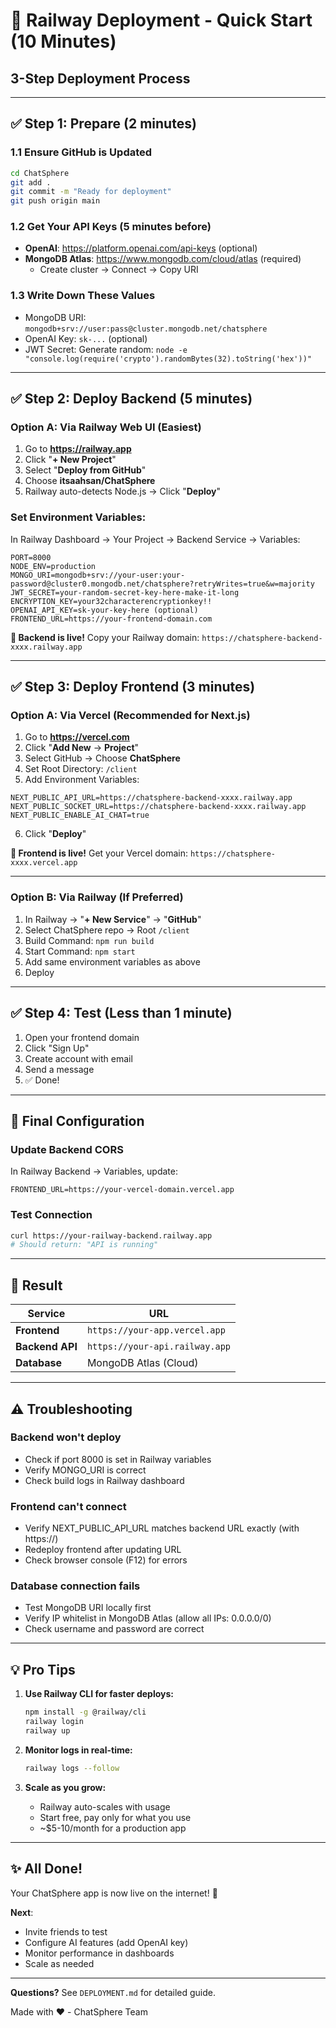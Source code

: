 # 🚀 Railway Deployment - Quick Start (10 Minutes)

## 3-Step Deployment Process

---

## ✅ Step 1: Prepare (2 minutes)

### 1.1 Ensure GitHub is Updated
```bash
cd ChatSphere
git add .
git commit -m "Ready for deployment"
git push origin main
```

### 1.2 Get Your API Keys (5 minutes before)
- **OpenAI**: https://platform.openai.com/api-keys (optional)
- **MongoDB Atlas**: https://www.mongodb.com/cloud/atlas (required)
  - Create cluster → Connect → Copy URI

### 1.3 Write Down These Values
- MongoDB URI: `mongodb+srv://user:pass@cluster.mongodb.net/chatsphere`
- OpenAI Key: `sk-...` (optional)
- JWT Secret: Generate random: `node -e "console.log(require('crypto').randomBytes(32).toString('hex'))"`

---

## ✅ Step 2: Deploy Backend (5 minutes)

### Option A: Via Railway Web UI (Easiest)

1. Go to **https://railway.app**
2. Click "**+ New Project**"
3. Select "**Deploy from GitHub**"
4. Choose **itsaahsan/ChatSphere**
5. Railway auto-detects Node.js → Click "**Deploy**"

### Set Environment Variables:

In Railway Dashboard → Your Project → Backend Service → Variables:

```
PORT=8000
NODE_ENV=production
MONGO_URI=mongodb+srv://your-user:your-password@cluster0.mongodb.net/chatsphere?retryWrites=true&w=majority
JWT_SECRET=your-random-secret-key-here-make-it-long
ENCRYPTION_KEY=your32characterencryptionkey!!
OPENAI_API_KEY=sk-your-key-here (optional)
FRONTEND_URL=https://your-frontend-domain.com
```

**🎉 Backend is live!** Copy your Railway domain: `https://chatsphere-backend-xxxx.railway.app`

---

## ✅ Step 3: Deploy Frontend (3 minutes)

### Option A: Via Vercel (Recommended for Next.js)

1. Go to **https://vercel.com**
2. Click "**Add New** → **Project**"
3. Select GitHub → Choose **ChatSphere**
4. Set Root Directory: `/client`
5. Add Environment Variables:

```
NEXT_PUBLIC_API_URL=https://chatsphere-backend-xxxx.railway.app
NEXT_PUBLIC_SOCKET_URL=https://chatsphere-backend-xxxx.railway.app
NEXT_PUBLIC_ENABLE_AI_CHAT=true
```

6. Click "**Deploy**"

**🎉 Frontend is live!** Get your Vercel domain: `https://chatsphere-xxxx.vercel.app`

---

### Option B: Via Railway (If Preferred)

1. In Railway → "**+ New Service**" → "**GitHub**"
2. Select ChatSphere repo → Root `/client`
3. Build Command: `npm run build`
4. Start Command: `npm start`
5. Add same environment variables as above
6. Deploy

---

## ✅ Step 4: Test (Less than 1 minute)

1. Open your frontend domain
2. Click "Sign Up"
3. Create account with email
4. Send a message
5. ✅ Done!

---

## 🔗 Final Configuration

### Update Backend CORS

In Railway Backend → Variables, update:
```
FRONTEND_URL=https://your-vercel-domain.vercel.app
```

### Test Connection

```bash
curl https://your-railway-backend.railway.app
# Should return: "API is running"
```

---

## 🎯 Result

| Service | URL |
|---------|-----|
| **Frontend** | `https://your-app.vercel.app` |
| **Backend API** | `https://your-api.railway.app` |
| **Database** | MongoDB Atlas (Cloud) |

---

## ⚠️ Troubleshooting

### Backend won't deploy
- Check if port 8000 is set in Railway variables
- Verify MONGO_URI is correct
- Check build logs in Railway dashboard

### Frontend can't connect
- Verify NEXT_PUBLIC_API_URL matches backend URL exactly (with https://)
- Redeploy frontend after updating URL
- Check browser console (F12) for errors

### Database connection fails
- Test MongoDB URI locally first
- Verify IP whitelist in MongoDB Atlas (allow all IPs: 0.0.0.0/0)
- Check username and password are correct

---

## 💡 Pro Tips

1. **Use Railway CLI for faster deploys:**
   ```bash
   npm install -g @railway/cli
   railway login
   railway up
   ```

2. **Monitor logs in real-time:**
   ```bash
   railway logs --follow
   ```

3. **Scale as you grow:**
   - Railway auto-scales with usage
   - Start free, pay only for what you use
   - ~$5-10/month for a production app

---

## ✨ All Done!

Your ChatSphere app is now live on the internet! 🎉

**Next**: 
- Invite friends to test
- Configure AI features (add OpenAI key)
- Monitor performance in dashboards
- Scale as needed

---

**Questions?** See `DEPLOYMENT.md` for detailed guide.

Made with ❤️ - ChatSphere Team
